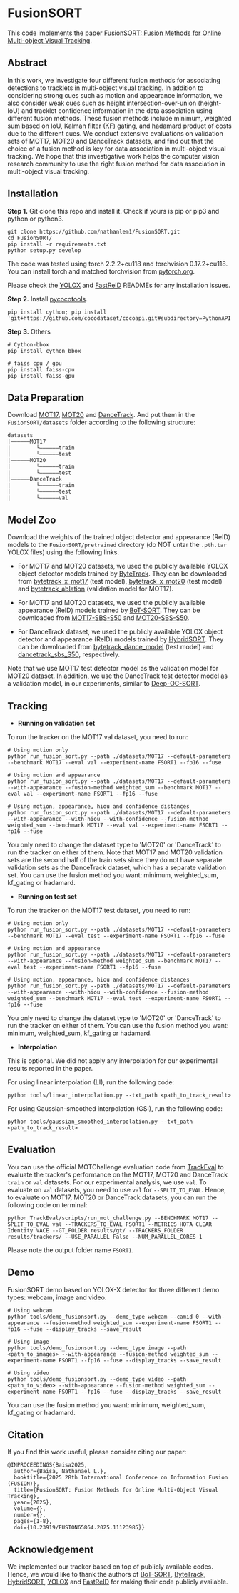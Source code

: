 # FusionSORT
This code implements the paper [FusionSORT: Fusion Methods for Online Multi-object Visual Tracking](https://arxiv.org/abs/2501.00843).

## Abstract
In this work, we investigate four different fusion methods for associating detections to tracklets in multi-object 
visual tracking. In addition to considering strong cues such as motion and appearance information, we also consider 
weak cues such as height intersection-over-union (height-IoU) and tracklet confidence information in the data 
association using different fusion methods. These fusion methods include minimum, weighted sum based on IoU, 
Kalman filter (KF) gating, and hadamard product of costs due to the different cues. We conduct extensive evaluations 
on validation sets of MOT17, MOT20 and DanceTrack datasets, and find out that the choice of a fusion method is key for 
data association in multi-object visual tracking. We hope that this investigative work helps the computer vision 
research community to use the right fusion method for data association in multi-object visual tracking.

## Installation

**Step 1.** Git clone this repo and install it. Check if yours is pip or pip3 and python or python3.
```shell
git clone https://github.com/nathanlem1/FusionSORT.git
cd FusionSORT/
pip install -r requirements.txt
python setup.py develop  
```
The code was tested using torch 2.2.2+cu118 and torchvision 0.17.2+cu118. You can install torch and matched torchvision 
from [pytorch.org](https://pytorch.org/get-started/locally/).

Please check the [YOLOX](https://github.com/Megvii-BaseDetection/YOLOX) and
[FastReID](https://github.com/JDAI-CV/fast-reid) READMEs for any installation issues.

**Step 2.** Install [pycocotools](https://github.com/cocodataset/cocoapi).
```shell
pip install cython; pip install 'git+https://github.com/cocodataset/cocoapi.git#subdirectory=PythonAPI'
```

**Step 3.** Others
```shell
# Cython-bbox
pip install cython_bbox

# faiss cpu / gpu
pip install faiss-cpu
pip install faiss-gpu
```

## Data Preparation

Download [MOT17](https://motchallenge.net/data/MOT17/), [MOT20](https://motchallenge.net/data/MOT20/) and 
[DanceTrack](https://github.com/DanceTrack/DanceTrack). And put them in the `FusionSORT/datasets` folder according to 
the following structure:

```
datasets
|——————MOT17
|        └——————train
|        └——————test
|——————MOT20
|        └——————train
|        └——————test
|——————DanceTrack
|        └——————train
|        └——————test
|        └——————val
```

## Model Zoo
Download the weights of the trained object detector and appearance (ReID) models to the `FusionSORT/pretrained` 
directory (do NOT untar the `.pth.tar` YOLOX files) using the following links.

- For MOT17 and MOT20 datasets, we used the publicly available YOLOX object detector models trained by [ByteTrack](https://github.com/ifzhang/ByteTrack). They can be downloaded from [bytetrack_x_mot17](https://drive.google.com/file/d/1P4mY0Yyd3PPTybgZkjMYhFri88nTmJX5/view?usp=sharing) (test model), [bytetrack_x_mot20](https://drive.google.com/file/d/1HX2_JpMOjOIj1Z9rJjoet9XNy_cCAs5U/view?usp=sharing) (test model) and [bytetrack_ablation](https://drive.google.com/file/d/1iqhM-6V_r1FpOlOzrdP_Ejshgk0DxOob/view?usp=sharing) (validation model for MOT17).

- For MOT17 and MOT20 datasets, we used the publicly available appearance (ReID) models trained by [BoT-SORT](https://github.com/NirAharon/BoT-SORT). They can be downloaded from [MOT17-SBS-S50](https://drive.google.com/file/d/1QZFWpoa80rqo7O-HXmlss8J8CnS7IUsN/view?usp=sharing) and [MOT20-SBS-S50](https://drive.google.com/file/d/1KqPQyj6MFyftliBHEIER7m_OrGpcrJwi/view?usp=sharing).

- For DanceTrack dataset, we used the publicly available YOLOX object detector and appearance (ReID) models trained by [HybridSORT](https://github.com/ymzis69/HybridSORT).  They can be downloaded from [bytetrack_dance_model](https://drive.google.com/file/d/1b1b6CyA01HHSAXRDJPoRDTDz715JRmHt/view?usp=sharing) (test model) and [dancetrack_sbs_S50](https://drive.google.com/file/d/1KFjYc7B2Iv7MYPKBWxePZ1bZOdv6K-RF/view?usp=sharing), respectively.

Note that we use MOT17 test detector model as the validation model for MOT20 dataset. In addition, we use the DanceTrack test detector model as a validation model, in our experiments, similar to [Deep-OC-SORT](https://github.com/GerardMaggiolino/Deep-OC-SORT).


## Tracking 
* **Running on validation set**

To run the tracker on the MOT17 val dataset, you need to run:

```shell
# Using motion only
python run_fusion_sort.py --path ./datasets/MOT17 --default-parameters --benchmark MOT17 --eval val --experiment-name FSORT1 --fp16 --fuse

# Using motion and appearance
python run_fusion_sort.py --path ./datasets/MOT17 --default-parameters --with-appearance --fusion-method weighted_sum --benchmark MOT17 --eval val --experiment-name FSORT1 --fp16 --fuse

# Using motion, appearance, hiou and confidence distances
python run_fusion_sort.py --path ./datasets/MOT17 --default-parameters --with-appearance --with-hiou --with-confidence --fusion-method weighted_sum --benchmark MOT17 --eval val --experiment-name FSORT1 --fp16 --fuse
``` 
You only need to change the dataset type to 'MOT20' or 'DanceTrack' to run the tracker on either of them. Note 
that MOT17 and MOT20 validation sets are the second half of the train sets since they do not have separate 
validation sets as the DanceTrack dataset, which has a separate validation set. You can use the fusion method you want: 
minimum, weighted_sum, kf_gating or hadamard.

* **Running on test set**

To run the tracker on the MOT17 test dataset, you need to run:

```shell
# Using motion only
python run_fusion_sort.py --path ./datasets/MOT17 --default-parameters --benchmark MOT17 --eval test --experiment-name FSORT1 --fp16 --fuse

# Using motion and appearance
python run_fusion_sort.py --path ./datasets/MOT17 --default-parameters --with-appearance --fusion-method weighted_sum --benchmark MOT17 --eval test --experiment-name FSORT1 --fp16 --fuse

# Using motion, appearance, hiou and confidence distances
python run_fusion_sort.py --path ./datasets/MOT17 --default-parameters --with-appearance --with-hiou --with-confidence --fusion-method weighted_sum --benchmark MOT17 --eval test --experiment-name FSORT1 --fp16 --fuse
```
You only need to change the dataset type to 'MOT20' or 'DanceTrack' to run the tracker on either of them. You can use the 
fusion method you want: minimum, weighted_sum, kf_gating or hadamard.


* **Interpolation**

This is optional. We did not apply any interpolation for our experimental results reported in the paper.

For using linear interpolation (LI), run the following code:
```shell
python tools/linear_interpolation.py --txt_path <path_to_track_result>
```

For using Gaussian-smoothed interpolation (GSI), run the following code:
```shell
python tools/gaussian_smoothed_interpolation.py --txt_path <path_to_track_result>
```


## Evaluation

You can use the official MOTChallenge evaluation code from [TrackEval](https://github.com/JonathonLuiten/TrackEval) 
to evaluate the tracker's performance on the MOT17, MOT20  and DanceTrack `train` or `val` datasets. For our experimental 
analysis, we use `val`. To evaluate on `val` datasets, you need to use `val` for `--SPLIT_TO_EVAL`. Hence, to evaluate on 
MOT17, MOT20 or DanceTrack datasets, you can run the following code on terminal:

```shell
python TrackEval/scripts/run_mot_challenge.py --BENCHMARK MOT17 --SPLIT_TO_EVAL val --TRACKERS_TO_EVAL FSORT1 --METRICS HOTA CLEAR Identity VACE --GT_FOLDER results/gt/ --TRACKERS_FOLDER results/trackers/ --USE_PARALLEL False --NUM_PARALLEL_CORES 1
```
Please note the output folder name `FSORT1`.


## Demo
FusionSORT demo based on YOLOX-X detector for three different demo types: webcam, image and video.

```shell
# Using webcam
python tools/demo_fusionsort.py --demo_type webcam --camid 0 --with-appearance --fusion-method weighted_sum --experiment-name FSORT1 --fp16 --fuse --display_tracks --save_result

# Using image
python tools/demo_fusionsort.py --demo_type image --path <path_to_images> --with-appearance --fusion-method weighted_sum --experiment-name FSORT1 --fp16 --fuse --display_tracks --save_result

# Using video
python tools/demo_fusionsort.py --demo_type video --path <path_to_video> --with-appearance --fusion-method weighted_sum --experiment-name FSORT1 --fp16 --fuse --display_tracks --save_result
```
You can use the fusion method you want: minimum, weighted_sum, kf_gating or hadamard.


## Citation
If you find this work useful, please consider citing our paper:
```
@INPROCEEDINGS{Baisa2025,
  author={Baisa, Nathanael L.},
  booktitle={2025 28th International Conference on Information Fusion (FUSION)}, 
  title={FusionSORT: Fusion Methods for Online Multi-Object Visual Tracking}, 
  year={2025},
  volume={},
  number={},
  pages={1-8},
  doi={10.23919/FUSION65864.2025.11123985}}
```


## Acknowledgement

<!---
A significant part of the codes and ideas are borrowed from 
[BoT-SORT](https://github.com/NirAharon/BoT-SORT),
[ByteTrack](https://github.com/ifzhang/ByteTrack),
[HybridSORT](https://github.com/ymzis69/HybridSORT),
[YOLOX](https://github.com/Megvii-BaseDetection/YOLOX) and
[FastReID](https://github.com/JDAI-CV/fast-reid).
Thanks for their excellent work!  
--->

We implemented our tracker based on top of publicly available codes. Hence, we would like to thank the authors of 
[BoT-SORT](https://github.com/NirAharon/BoT-SORT),
[ByteTrack](https://github.com/ifzhang/ByteTrack),
[HybridSORT](https://github.com/ymzis69/HybridSORT),
[YOLOX](https://github.com/Megvii-BaseDetection/YOLOX) and
[FastReID](https://github.com/JDAI-CV/fast-reid) for making their code publicly available.
